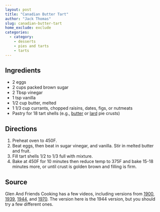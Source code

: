 ```yaml
---
layout: post
title: "Canadian Butter Tart"
author: "Jack Thomas"
slug: canadian-butter-tart
home_exclude: exclude
categories:
  - category:
    - desserts
    - pies and tarts
    - tarts
---
```


## Ingredients

- 2 eggs
- 2 cups packed brown sugar
- 2 Tbsp vinegar
- 1 tsp vanilla
- 1/2 cup butter, melted
- 1 1/3 cup currants, chopped raisins, dates, figs, or nutmeats
- Pastry for 18 tart shells (e.g., [butter](/pie-crust-butter.html) or [lard](/pie-crust-lard.html) pie crusts)

## Directions

1. Preheat oven to 450F.
2. Beat eggs, then beat in sugar vinegar, and vanilla. Stir in melted butter and fruit.
3. Fill tart shells 1/2 to 1/3 full with mixture.
4. Bake at 450F for 10 minutes then reduce temp to 375F and bake 15-18 minutes more, or until crust is golden brown and filling is firm.

## Source

Glen And Friends Cooking has a few videos, including versions from [1900](https://youtu.be/VpMVyw3RQAY), [1939](https://youtu.be/v6UTjHBngos), [1944](https://youtu.be/QrdzC5NGpss), and [1970](https://youtu.be/QrdzC5NGpss). The version here is the 1944 version, but you should try a few different ones.
